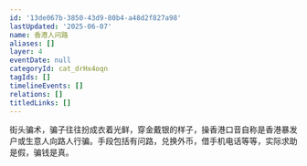```yaml
---
id: '13de067b-3850-43d9-80b4-a48d2f827a98'
lastUpdated: '2025-06-07'
name: 香港人问路
aliases: []
layer: 4
eventDate: null
categoryId: cat_drHx4oqn
tagIds: []
timelineEvents: []
relations: []
titledLinks: []
---
```

街头骗术，骗子往往扮成衣着光鲜，穿金戴银的样子，操香港口音自称是香港暴发户或生意人向路人行骗。手段包括有问路，兑换外币，借手机电话等等，实际求助是假，骗钱是真。
